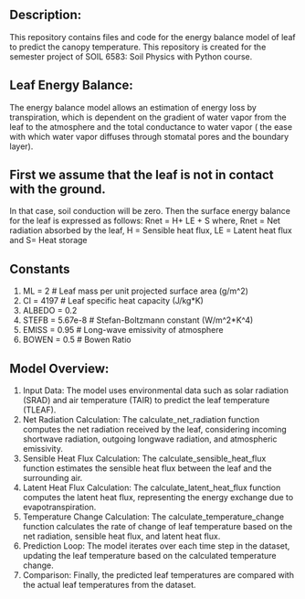 ## Description: 
This repository contains files and code for the energy balance model of leaf to predict the canopy temperature. This repository is created for the semester project of SOIL 6583: Soil Physics with Python course.


## Leaf Energy Balance: 
The energy balance model allows an estimation of energy loss by transpiration, which is dependent on the gradient of water vapor from the leaf to the atmosphere and the total conductance to water vapor ( the ease with which water vapor diffuses through stomatal pores and the boundary layer).

## First we assume that the leaf is not in contact with the ground. 
In that case, soil conduction will be zero. Then the surface energy balance for the leaf is expressed as follows:
 Rnet = H+ LE + S 
where, Rnet = Net radiation absorbed by the leaf, H = Sensible heat flux, LE = Latent heat flux and S= Heat storage 

## Constants
1. ML = 2  # Leaf mass per unit projected surface area (g/m^2)
2. Cl = 4197  # Leaf specific heat capacity (J/kg*K)
3. ALBEDO = 0.2
4. STEFB = 5.67e-8  # Stefan-Boltzmann constant (W/m^2*K^4)
5. EMISS = 0.95  # Long-wave emissivity of atmosphere
6. BOWEN = 0.5  # Bowen Ratio

## Model Overview:
1. Input Data: The model uses environmental data such as solar radiation (SRAD) and air temperature (TAIR) to predict the leaf temperature (TLEAF).
2. Net Radiation Calculation: The calculate_net_radiation function computes the net radiation received by the leaf, considering incoming shortwave radiation, outgoing longwave radiation, and atmospheric emissivity.
3. Sensible Heat Flux Calculation: The calculate_sensible_heat_flux function estimates the sensible heat flux between the leaf and the surrounding air.
4. Latent Heat Flux Calculation: The calculate_latent_heat_flux function computes the latent heat flux, representing the energy exchange due to evapotranspiration.
5. Temperature Change Calculation: The calculate_temperature_change function calculates the rate of change of leaf temperature based on the net radiation, sensible heat flux, and latent heat flux.
6. Prediction Loop: The model iterates over each time step in the dataset, updating the leaf temperature based on the calculated temperature change.
7. Comparison: Finally, the predicted leaf temperatures are compared with the actual leaf temperatures from the dataset.



